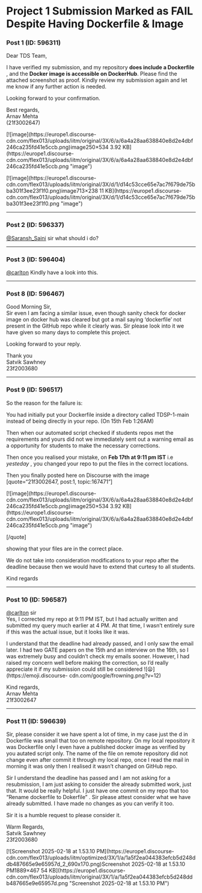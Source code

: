 # Project 1 Submission Marked as FAIL Despite Having Dockerfile & Image

### Post 1 (ID: 596311)

Dear TDS Team,

I have verified my submission, and my repository **does include a Dockerfile**
, and the **Docker image is accessible on DockerHub**. Please find the
attached screenshot as proof. Kindly review my submission again and let me
know if any further action is needed.

Looking forward to your confirmation.

Best regards,  
Arnav Mehta  
(21f3002647)

[![image](https://europe1.discourse-
cdn.com/flex013/uploads/iitm/original/3X/6/a/6a4a28aa638840e8d2e4dbf246ca235fd41e5ccb.png)image250×534
3.92 KB](https://europe1.discourse-
cdn.com/flex013/uploads/iitm/original/3X/6/a/6a4a28aa638840e8d2e4dbf246ca235fd41e5ccb.png
"image")

  

[![image](https://europe1.discourse-
cdn.com/flex013/uploads/iitm/original/3X/d/1/d14c53cce65e7ac7f679de75bba301f3ee23f1f0.png)image713×238
11 KB](https://europe1.discourse-
cdn.com/flex013/uploads/iitm/original/3X/d/1/d14c53cce65e7ac7f679de75bba301f3ee23f1f0.png
"image")


---

### Post 2 (ID: 596337)

[@Saransh_Saini](/u/saransh_saini) sir what should i do?


---

### Post 3 (ID: 596404)

[@carlton](/u/carlton) Kindly have a look into this.


---

### Post 8 (ID: 596467)

Good Morning Sir,  
Sir even I am facing a similar issue, even though sanity check for docker
image on docker hub was cleared but got a mail saying ‘dockerfile’ not present
in the GitHub repo while it clearly was. Sir please look into it we have given
so many days to complete this project.

Looking forward to your reply.

Thank you  
Satvik Sawhney  
23f2003680


---

### Post 9 (ID: 596517)

So the reason for the failure is:

You had initially put your Dockerfile inside a directory called TDSP-1-main
instead of being directly in your repo. (On 15th Feb 1:26AM)

Then when our automated script checked if students repos met the requirements
and yours did not we immediately sent out a warning email as a opportunity for
students to make the necessary corrections.

Then once you realised your mistake, on **Feb 17th at 9:11 pm IST** i.e
_yesteday_ , you changed your repo to put the files in the correct locations.

Then you finally posted here on Discourse with the image [quote=“21f3002647,
post:1, topic:167471”]  

[![image](https://europe1.discourse-
cdn.com/flex013/uploads/iitm/original/3X/6/a/6a4a28aa638840e8d2e4dbf246ca235fd41e5ccb.png)image250×534
3.92 KB](https://europe1.discourse-
cdn.com/flex013/uploads/iitm/original/3X/6/a/6a4a28aa638840e8d2e4dbf246ca235fd41e5ccb.png
"image")

  
[/quote]

showing that your files are in the correct place.

We do not take into consideration modifications to your repo after the
deadline because then we would have to extend that curtesy to all students.

Kind regards


---

### Post 10 (ID: 596587)

[@carlton](/u/carlton) sir  
Yes, I corrected my repo at 9:11 PM IST, but I had actually written and
submitted my query much earlier at 4 PM. At that time, I wasn’t entirely sure
if this was the actual issue, but it looks like it was.

I understand that the deadline had already passed, and I only saw the email
later. I had two GATE papers on the 15th and an interview on the 16th, so I
was extremely busy and couldn’t check my emails sooner. However, I had raised
my concern well before making the correction, so I’d really appreciate it if
my submission could still be considered ![:frowning:](https://emoji.discourse-
cdn.com/google/frowning.png?v=12)

Kind regards,  
Arnav Mehta  
21f3002647


---

### Post 11 (ID: 596639)

Sir, please consider it we have spent a lot of time, in my case just the d in
Dockerfile was small that too on remote repository. On my local repository it
was Dockerfile only I even have a published docker image as verified by you
autated script only. The name of the file on remote repository did not change
even after commit it through my local repo, once I read the mail in morning it
was only then I realised it wasn’t changed on GitHub repo.

Sir I understand the deadline has passed and I am not asking for a
resubmission, I am just asking to consider the already submitted work, just
that. It would be really helpful. I just have one commit on my repo that too
“Rename dockerfile to Dokerfile” . Sir please attest consider what we have
already submitted. I have made no changes as you can verify it too.

Sir it is a humble request to please consider it.

Warm Regards,  
Satvik Sawhney  
23f2003680

[![Screenshot 2025-02-18 at 1.53.10 PM](https://europe1.discourse-
cdn.com/flex013/uploads/iitm/optimized/3X/1/a/1a5f2ea044383efcb5d248ddb487665e9e65957d_2_690x170.png)Screenshot
2025-02-18 at 1.53.10 PM1889×467 54 KB](https://europe1.discourse-
cdn.com/flex013/uploads/iitm/original/3X/1/a/1a5f2ea044383efcb5d248ddb487665e9e65957d.png
"Screenshot 2025-02-18 at 1.53.10 PM")

